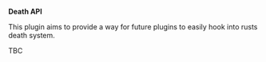 **Death API**

This plugin aims to provide a way for future plugins to easily hook into rusts death system.


TBC